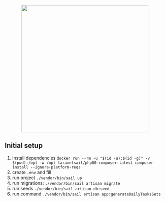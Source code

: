 <p align="center"><a href="https://laravel.com" target="_blank"><img src="https://raw.githubusercontent.com/laravel/art/master/logo-lockup/5%20SVG/2%20CMYK/1%20Full%20Color/laravel-logolockup-cmyk-red.svg" width="400"></a></p>


## Initial setup

1. install dependencies `docker run --rm -u "$(id -u):$(id -g)" -v $(pwd):/opt -w /opt laravelsail/php80-composer:latest composer install --ignore-platform-reqs`
2. create `.env` and fill
3. run project `./vendor/bin/sail up`
4. run migrations: `./vendor/bin/sail artisan migrate`
5. run seeds `./vendor/bin/sail artisan db:seed`
6. run command `./vendor/bin/sail artisan app:generateDailyTasksSets`

